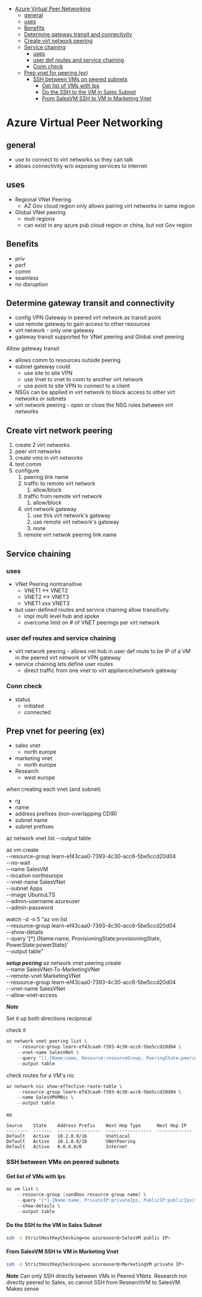 - [Azure Virtual Peer Networking](#azure-virtual-peer-networking)
  - [general](#general)
  - [uses](#uses)
  - [Benefits](#benefits)
  - [Determine gateway transit and connectivity](#determine-gateway-transit-and-connectivity)
  - [Create virt network peering](#create-virt-network-peering)
  - [Service chaining](#service-chaining)
    - [uses](#uses-1)
    - [user def routes and service chaining](#user-def-routes-and-service-chaining)
    - [Conn check](#conn-check)
  - [Prep vnet for peering (ex)](#prep-vnet-for-peering-ex)
    - [SSH between VMs on peered subnets](#ssh-between-vms-on-peered-subnets)
      - [Get list of VMs with Ips](#get-list-of-vms-with-ips)
      - [Do the SSH to the VM in Sales Subnet](#do-the-ssh-to-the-vm-in-sales-subnet)
      - [From SalesVM SSH to VM in Marketing Vnet](#from-salesvm-ssh-to-vm-in-marketing-vnet)
# Azure Virtual Peer Networking

## general
* use to connect to virt networks so they can talk
* allows connectivity w/o exposing services to internet

## uses
* Regional VNet Peering
  * AZ Gov cloud region only allows pairing virt networks in same region
* Global VNet peering
  * mult regions
  * can exist in any azure pub cloud region or china, but not Gov region
    
## Benefits
* priv
* perf
* comm
* seamless
* no disruption

## Determine gateway transit and connectivity
* config VPN Gateway in peered virt network as transit point
* use remote gateway to gain access to other resources
* virt network - only one gateway
* gateway transit supported for VNet peering and Global vnet peering

Allow gateway transit 
* allows comm to resources outside peering
* subnet gateway could
  * use site to site VPN
  * use Vnet to vnet to conn to another virt network
  * use point to site VPN to connect to a client
* NSGs can be applied in virt network to block access to other virt networks or subnets
* virt network peering - open or close the NSG rules between virt networks

## Create virt network peering
1. create 2 virt networks
2. peer virt networks
3. create vms in virt networks
4. test comm
5. configure
   1. peering link name
   2. traffic to remote virt network    
      1. allow/block
   3. traffic from remote virt network
      1. allow/block
   4. virt network gateway
      1. use this virt network's gateway
      2. use remote virt network's gateway
      3. none
   5. remote virt netwok peering link name

## Service chaining
### uses
* VNet Peering nontransitive
  * VNET1 <-> VNET2
  * VNET2 <-> VNET3
  * VNET1 xxx VNET3
* but user-defined routes and service chaining allow transitivity.
  * impl multi level hub and spoke
  * overcome limit on # of VNET peerings per virt network

### user def routes and service chaining
* virt network peering - allows net hob in user def route to be IP of a VM in the peered virt network or VPN gateway
* service chaining lets define user routes  
  * direct traffic from one vnet to virt appliance/network gateway

### Conn check
* status
  * initiated
  * connected


## Prep vnet for peering (ex)
* sales vnet
  * north europe
* marketing vnet
  * north europe
* Research
  * west europe

when creating each vnet (and subnet)
* rg
* name
* address prefixes (non-overlapping CDIR)
* subnet name
* subnet prefixes

az network vnet list --output table

az vm create \
    --resource-group learn-ef43caa0-7393-4c30-acc6-5be5ccd20d04 \
    --no-wait \
    --name SalesVM \
    --location northeurope \
    --vnet-name SalesVNet \
    --subnet Apps \
    --image UbuntuLTS \
    --admin-username azureuser \
    --admin-password <password>

  watch -d -n 5 "az vm list \
    --resource-group learn-ef43caa0-7393-4c30-acc6-5be5ccd20d04 \
    --show-details \
    --query '[*].{Name:name, ProvisioningState:provisioningState, PowerState:powerState}' \
    --output table"

  ***setup peering***
  az network vnet peering create \
    --name SalesVNet-To-MarketingVNet \
    --remote-vnet MarketingVNet \
    --resource-group learn-ef43caa0-7393-4c30-acc6-5be5ccd20d04 \
    --vnet-name SalesVNet \
    --allow-vnet-access

***Note***

Set it up both directions
reciprocal

check it
```ps1
az network vnet peering list \
    --resource-group learn-ef43caa0-7393-4c30-acc6-5be5ccd20d04 \
    --vnet-name SalesVNet \
    --query "[].{Name:name, Resource:resourceGroup, PeeringState:peeringState, AllowVnetAccess:allowVirtualNetworkAccess}"\
    --output table
```

check routes for a VM's nic
```ps1
az network nic show-effective-route-table \
    --resource-group learn-ef43caa0-7393-4c30-acc6-5be5ccd20d04 \
    --name SalesVMVMNic \
    --output table
```

ex
```
Source    State    Address Prefix    Next Hop Type      Next Hop IP
--------  -------  ----------------  -----------------  -------------
Default   Active   10.2.0.0/16       VnetLocal
Default   Active   10.1.0.0/16       VNetPeering
Default   Active   0.0.0.0/0         Internet
```

### SSH between VMs on peered subnets

#### Get list of VMs with Ips

```ps1
az vm list \
    --resource-group [sandbox resource group name] \
    --query "[*].{Name:name, PrivateIP:privateIps, PublicIP:publicIps}" \
    --show-details \
    --output table
```
#### Do the SSH to the VM in Sales Subnet
```bash
ssh -o StrictHostKeyChecking=no azureuser@<SalesVM public IP>
```

#### From SalesVM SSH to VM in Marketing Vnet
```bash
ssh -o StrictHostKeyChecking=no azureuser@<MarketingVM private IP>
```

***Note*** Can only SSH directly between VMs in Peered VNets.  Research not directly peered to Sales, so cannot SSH from ResearchVM to SalesVM. Makes sense